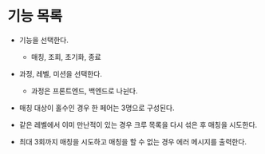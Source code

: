 # 기능 목록
- 기능을 선택한다.
  - 매칭, 조회, 초기화, 종료

- 과정, 레벨, 미션을 선택한다.
  - 과정은 프론트엔드, 백엔드로 나뉜다.

- 매칭 대상이 홀수인 경우 한 페어는 3명으로 구성된다.
- 같은 레벨에서 이미 만난적이 있는 경우 크루 목록을 다시 섞은 후 매칭을 시도한다.
- 최대 3회까지 매칭을 시도하고 매칭을 할 수 없는 경우 에러 메시지를 출력한다.
